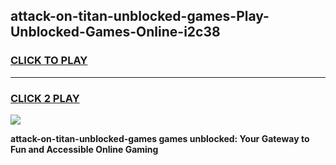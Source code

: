 
## attack-on-titan-unblocked-games-Play-Unblocked-Games-Online-i2c38
<h3>
<a href="https://premium76.site?title=attack-on-titan-unblocked-games&ref=25A">CLICK TO PLAY</a></h3>
<hr>

<h3>
<a href="https://premium76.site?title=attack-on-titan-unblocked-games&ref=25A">CLICK 2 PLAY</a>
  
</h3>

<a href="https://premium76.site?title=attack-on-titan-unblocked-games&ref=25A"><img src="https://clearcache.store/games.png"></a>


**attack-on-titan-unblocked-games games unblocked: Your Gateway to Fun and Accessible Online Gaming**
